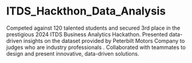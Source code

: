 # ITDS_Hackthon_Data_Analysis
Competed against 120 talented students and secured 3rd place in the prestigious 2024 ITDS Business Analytics Hackathon. Presented data-driven insights on the dataset provided by Peterbilt Motors Company to judges who are industry professionals . Collaborated with teammates to design and present innovative, data-driven solutions. 
